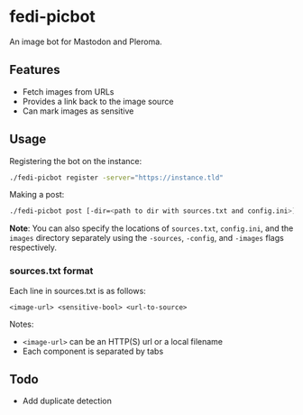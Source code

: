 # fedi-picbot

An image bot for Mastodon and Pleroma.

## Features
- Fetch images from URLs
- Provides a link back to the image source
- Can mark images as sensitive

## Usage
Registering the bot on the instance:
```bash
./fedi-picbot register -server="https://instance.tld"
```

Making a post:
```bash
./fedi-picbot post [-dir=<path to dir with sources.txt and config.ini>]
```

**Note**: You can also specify the locations of `sources.txt`, `config.ini`, and the `images` directory separately using the `-sources`, `-config`, and `-images` flags respectively.

### sources.txt format
Each line in sources.txt is as follows:
```
<image-url> <sensitive-bool> <url-to-source> 
```

Notes:
- `<image-url>` can be an HTTP(S) url or a local filename
- Each component is separated by tabs

## Todo
- Add duplicate detection

